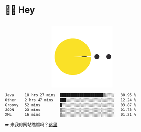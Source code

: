 
# 👋🏻 Hey
<div align="center">
	<br>
	<img src="https://raw.githubusercontent.com/Aniket965/Aniket965/master/pacman.svg?sanitize=true" width="200" height="200">
	<br>
</div>

<!--START_SECTION:waka-->
```text
Java     18 hrs 27 mins  ████████████████████▒░░░░   80.95 % 
Other    2 hrs 47 mins   ███░░░░░░░░░░░░░░░░░░░░░░   12.24 % 
Groovy   52 mins         █░░░░░░░░░░░░░░░░░░░░░░░░   03.87 % 
JSON     23 mins         ▒░░░░░░░░░░░░░░░░░░░░░░░░   01.73 % 
XML      16 mins         ▒░░░░░░░░░░░░░░░░░░░░░░░░   01.21 % 
```
<!--END_SECTION:waka-->

 ➡️  来我的网站瞧瞧吗？[这里](https://www.shaolongfei.com)
